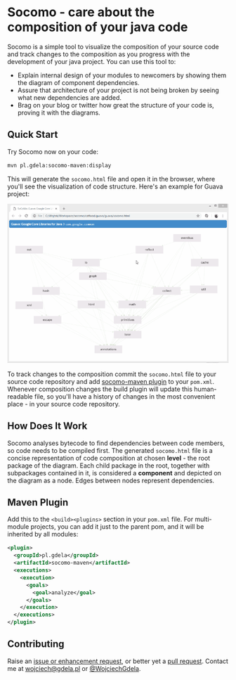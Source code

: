# Socomo - care about the composition of your java code 

Socomo is a simple tool to visualize the composition of your source code and track changes to the
composition as you progress with the development of your java project. You can use this tool to:

- Explain internal design of your modules to newcomers by showing them the diagram of component dependencies.
- Assure that architecture of your project is not being broken by seeing what new dependencies are added.
- Brag on your blog or twitter how great the structure of your code is, proving it with the diagrams.

## Quick Start

Try Socomo now on your code:

```bash
mvn pl.gdela:socomo-maven:display
```

This will generate the `socomo.html` file and open it in the browser, where you'll see
the visualization of code structure. Here's an example for Guava project:

<p align="center">
  <img src="example.gif" alt="Composition of Guava viewed in Socomo">
</p>

To track changes to the composition commit the `socomo.html` file to your source code repository
and add [socomo-maven plugin](#maven-plugin) to your `pom.xml`. Whenever composition changes
the build plugin will update this human-readable file, so you'll have a history of changes
in the most convenient place - in your source code repository.

## How Does It Work

Socomo analyses bytecode to find dependencies between code members, so code needs to be compiled
first. The generated `socomo.html` file is a concise representation of code composition at chosen
**level** - the root package of the diagram. Each child package in the root, together with subpackages
contained in it, is considered a **component** and depicted on the diagram as a node. Edges between
nodes represent dependencies.

## Maven Plugin

Add this to the `<build><plugins>` section in your `pom.xml` file. For multi-module projects,
you can add it just to the parent pom, and it will be inherited by all modules:

```xml
<plugin>
  <groupId>pl.gdela</groupId>
  <artifactId>socomo-maven</artifactId>
  <executions>
    <execution>
      <goals>
        <goal>analyze</goal>
      </goals>
    </execution>
  </executions>
</plugin>
```

## Contributing

Raise an [issue or enhancement request](https://github.com/gdela/socomo/issues),
or better yet a [pull request](https://github.com/gdela/socomo/pulls).
Contact me at [wojciech@gdela.pl]() or [@WojciechGdela](https://twitter.com/WojciechGdela).

